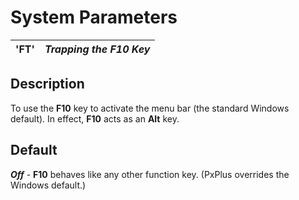 # System Parameters

**'FT'** |  **_Trapping the F10 Key_**  
---|---  
  
##  Description

To use the **F10** key to activate the menu bar (the standard Windows default). In effect, **F10** acts as an **Alt** key.

##  Default

**_Off_** \- **F10** behaves like any other function key. (PxPlus overrides the Windows default.)
